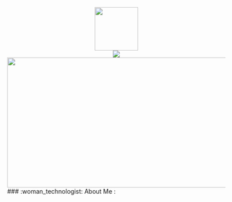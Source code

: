 <div id="header" align="center">
  <img src="https://i.giphy.com/media/v1.Y2lkPTc5MGI3NjExM3JxaHJuODNsaWkwamd5cGdmZGxtc3gzY25pMDJ2bjk1aGk4YnR5YiZlcD12MV9pbnRlcm5hbF9naWZfYnlfaWQmY3Q9Zw/bGgsc5mWoryfgKBx1u/giphy.gif" width="100"/>
</div>
<div id="badges" align="center">
 
  <a href="https://t.me/snowdiamonds">
    <img src="https://img.shields.io/badge/Telegram-blue?logo=telegram&logoColor=white&style=for-the-badge"/>
    
  </a>
 
</div>
<div id="badges" align="center">
 
  <img src="https://komarev.com/ghpvc/?username=Kaifogolik-github-username&style=flat-square&color=blue" alt=""/>
    
  </a>
 
</div>

<div align="center">
  <img src="https://i.giphy.com/media/v1.Y2lkPTc5MGI3NjExbTMyeG4yeWRtaTdyaGxvcndyNm8wOHdiMHZjN2lrbHV5aDNzczNqNSZlcD12MV9pbnRlcm5hbF9naWZfYnlfaWQmY3Q9Zw/wv1RNuvWMjQ10bzExO/giphy.gif" width="600" height="300"/>
</div>
### :woman_technologist: About Me :


